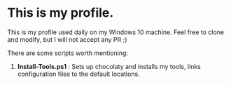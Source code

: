 # This is my profile.

This is my profile used daily on my Windows 10 machine.
Feel free to clone and modify, but I will not accept any PR ;)

There are some scripts worth mentioning:

1. **Install-Tools.ps1** : Sets up chocolaty and installs my tools, links configuration files to the default locations.
